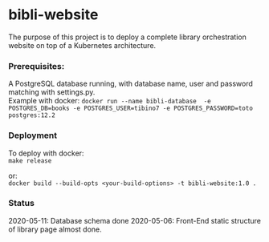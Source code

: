 # bibli-website

The purpose of this project is to deploy a complete library orchestration website on top of a Kubernetes architecture. 

### Prerequisites:
A PostgreSQL database running, with database name, user and password matching with settings.py.    
Example with docker:
`docker run --name bibli-database  -e POSTGRES_DB=books -e POSTGRES_USER=tibino7 -e POSTGRES_PASSWORD=toto postgres:12.2 `

### Deployment
To deploy with docker:    
`make release`

or:    
`docker build --build-opts <your-build-options> -t bibli-website:1.0 .`

### Status
2020-05-11: Database schema done
2020-05-06: Front-End static structure of library page almost done. 
